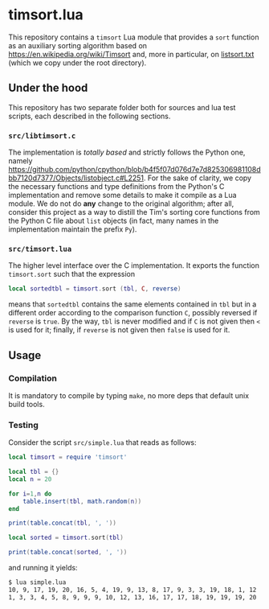 # timsort.lua

This repository contains a `timsort` Lua module that provides a `sort` function as an auxiliary sorting algorithm based on https://en.wikipedia.org/wiki/Timsort and, more in particular, on [listsort.txt](https://github.com/python/cpython/blob/b4f5f07d076d7e7d825306981108dbb7120d7377/Objects/listsort.txt) (which we copy under the root directory).

## Under the hood

This repository has two separate folder both for sources and lua test scripts, each described in the following sections. 

### `src/libtimsort.c`

The implementation is *totally based* and strictly follows the Python one, namely https://github.com/python/cpython/blob/b4f5f07d076d7e7d825306981108dbb7120d7377/Objects/listobject.c#L2251. For the sake of clarity, we copy the necessary functions and type definitions from the Python's C implementation and remove some details to make it compile as a Lua module. We do not do **any** change to the original algorithm; after all, consider this project as a way to distill the Tim's sorting core functions from the Python C file about `list` objects (in fact, many names in the implementation maintain the prefix `Py`).

### `src/timsort.lua`

The higher level interface over the C implementation. It exports the function `timsort.sort` such that the expression
```lua
local sortedtbl = timsort.sort (tbl, C, reverse)
```
means that `sortedtbl` contains the same elements contained in `tbl` but in a different order according to the comparison function `C`, possibly reversed if `reverse` is `true`. By the way, `tbl` is never modified and if `C` is not given then `<` is used for it; finally, if `reverse` is not given then `false` is used for it.

## Usage

### Compilation

It is mandatory to compile by typing `make`, no more deps that default unix build tools.

### Testing

Consider the script `src/simple.lua` that reads as follows:
```lua
local timsort = require 'timsort'

local tbl = {}
local n = 20

for i=1,n do
    table.insert(tbl, math.random(n))
end

print(table.concat(tbl, ', '))

local sorted = timsort.sort(tbl)

print(table.concat(sorted, ', '))
```
and running it yields:
```bash
$ lua simple.lua 
10, 9, 17, 19, 20, 16, 5, 4, 19, 9, 13, 8, 17, 9, 3, 3, 19, 18, 1, 12
1, 3, 3, 4, 5, 8, 9, 9, 9, 10, 12, 13, 16, 17, 17, 18, 19, 19, 19, 20
```

